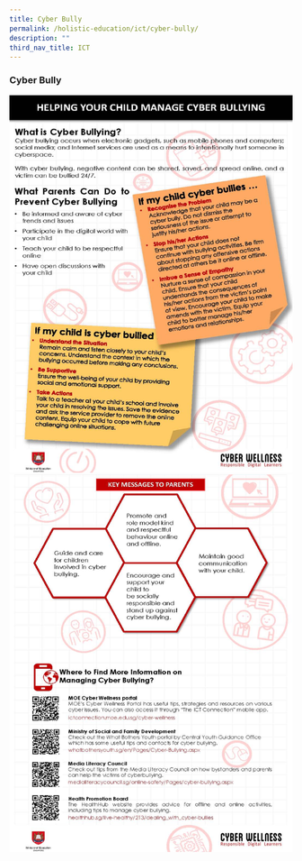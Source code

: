 ```yaml
---
title: Cyber Bully
permalink: /holistic-education/ict/cyber-bully/
description: ""
third_nav_title: ICT
---
```

### **Cyber Bully**
![](/images/cyberbully1.jpg)
![](/images/cyberbully2.jpg)